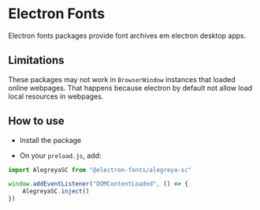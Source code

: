 # Electron Fonts

Electron fonts packages provide font archives em electron desktop apps.

## Limitations

These packages may not work in `BrowserWindow` instances that loaded online webpages. That happens because electron by default not allow load local resources in webpages.

## How to use

* Install the package

* On your `preload.js`, add:

```ts
import AlegreyaSC from "@electron-fonts/alegreya-sc"

window.addEventListener("DOMContentLoaded", () => {
    AlegreyaSC.inject()
})
```